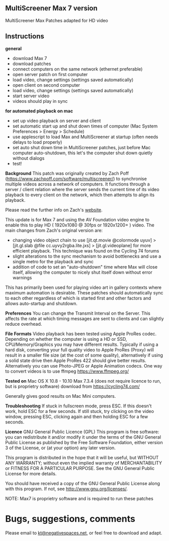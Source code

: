 ## MultiScreener Max 7 version
MultiScreener Max Patches adapted for HD video

## Instructions
**general**
- download Max 7
- download patches
- connect computers on the same network (ethernet preferable)
- open server patch on first computer
- load video, change settings (settings saved automatically)
- open client on second computer
- load video, change settings (settings saved automatically)
- start server video
- videos should play in sync

**for automated playback on mac**
- set up video playback on server and client
- set automatic start up and shut down times of computer (Mac System Preferences > Energy > Schedule)
- use applescript to load Max and MultiScreener at startup (often needs delays to load properly)
- set auto shut down time in MultiScreener patches, just before Mac computer auto-shutdown, this let's the computer shut down quietly without dialogs
- test!

**Background**
This patch was originally created by Zach Poff (https://www.zachpoff.com/software/multiscreener/) to synchronise multiple videos across a network of computers. It functions through a server / client relation where the server sends the current time of its video playback to every client on the network, which then attempts to align its playback. 

Please read the further info on Zach's [website](https://www.zachpoff.com/software/multiscreener/).

This update is for Max 7 and using the AV Foundation video engine to enable this to play HD ( 1920x1080 @ 30fps or 1920x1200+ ) video. The main changes from Zach's original version are: 
- changing video object chain to use [jit.qt.movie @colormode uyuv] > [jit.gl.slab @file cc.uyvy2rgba.lite.jxs] > [jit.gl.videoplane] for more efficient playback. This technique was found on the Cycling 74 forums
- slight alterations to the sync mechanism to avoid bottlenecks and use a single metro for the playback and sync
- addition of code to set an "auto-shutdown" time where Max will close itself, allowing the computer to nicely shut itself down without error warnings

This has primarily been used for playing video art in gallery contexts where maximum automation is desirable. These patches should automatically sync to each other regardless of which is started first and other factors and allows auto-startup and shutdown.

**Preferences**
You can change the Transmit Interval on the Server. This affects the rate at which timing messages are sent to clients and can slightly reduce overhead.

**File Formats**
Video playback has been tested using Apple ProRes codec. Depending on whether the computer is using a HD or SSD, CPU/Memory/Graphics you may have different results. Typically if using a hard disk, converting your full quality video to Apple ProRes (Proxy) will result in a smaller file size (at the cost of some quality), alternatively if using a solid state drive then Apple ProRes 422 should give better results. Alternatively you can use Photo-JPEG or Apple Animation codecs.
One way to convert videos is to use ffmpeg https://www.ffmpeg.org/

**Tested on**
Mac OS X 10.8 - 10.10
Max 7.3.4 (does not require licence to run, but is proprietry software)
download from https://cycling74.com/

Generally gives good results on Mac Mini computers.

**Troubleshooting**
If stuck in fullscreen mode, press ESC. If this doesn't work, hold ESC for a few seconds. If still stuck, try clicking on the video window, pressing ESC, clicking again and then holding ESC for a few seconds.

**Licence**
GNU General Public Licence (GPL)
This program is free software: you can redistribute it and/or modify it under the terms of the GNU General Public License as published by the Free Software Foundation, either version 3 of the License, or (at your option) any later version.

This program is distributed in the hope that it will be useful, but WITHOUT ANY WARRANTY; without even the implied warranty of MERCHANTABILITY or FITNESS FOR A PARTICULAR PURPOSE.  See the GNU General Public License for more details.

You should have received a copy of the GNU General Public License along with this program.  If not, see <http://www.gnu.org/licenses/>.

NOTE: Max7 is proprietry software and is required to run these patches

# Bugs, suggestions, comments
Please email to kt@negativespaces.net, or feel free to download and adapt.
